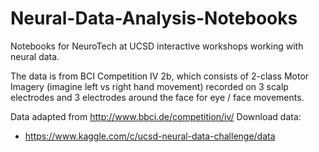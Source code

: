 # Neural-Data-Analysis-Notebooks
Notebooks for NeuroTech at UCSD interactive workshops working with neural data. 

The data is from BCI Competition IV 2b, which consists of 2-class Motor Imagery (imagine left vs right hand movement) recorded on 3 scalp electrodes and 3 electrodes around the face for eye / face movements. 

Data adapted from http://www.bbci.de/competition/iv/ 
Download data:
- https://www.kaggle.com/c/ucsd-neural-data-challenge/data
